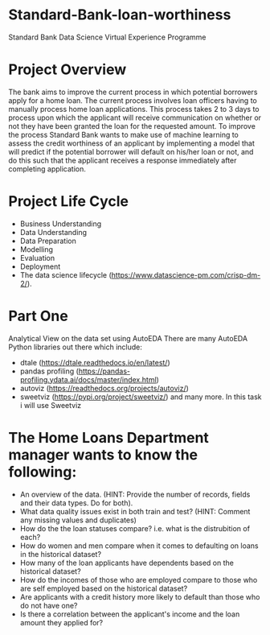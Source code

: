 # Standard-Bank-loan-worthiness
Standard Bank Data Science Virtual Experience Programme 
# Project Overview
The bank aims to improve the current process in which potential borrowers apply for a home loan. The current process involves loan officers having to manually process home loan applications. This process takes 2 to 3 days to process upon which the applicant will receive communication on whether or not they have been granted the loan for the requested amount. To improve the process Standard Bank wants to make use of machine learning to assess the credit worthiness of an applicant by implementing a model that will predict if the potential borrower will default on his/her loan or not, and do this such that the applicant receives a response immediately after completing application.
# Project Life Cycle
- Business Understanding
- Data Understanding
- Data Preparation
- Modelling
- Evaluation
- Deployment
- The data science lifecycle (https://www.datascience-pm.com/crisp-dm-2/).

# Part One
Analytical View on the data set using AutoEDA 
There are many AutoEDA Python libraries out there which include:

- dtale (https://dtale.readthedocs.io/en/latest/)
- pandas profiling (https://pandas-profiling.ydata.ai/docs/master/index.html)
- autoviz (https://readthedocs.org/projects/autoviz/)
- sweetviz (https://pypi.org/project/sweetviz/) and many more. In this task i will use Sweetviz
# The Home Loans Department manager wants to know the following:
- An overview of the data. (HINT: Provide the number of records, fields and their data types. Do for both).
- What data quality issues exist in both train and test? (HINT: Comment any missing values and duplicates)
- How do the the loan statuses compare? i.e. what is the distrubition of each?
- How do women and men compare when it comes to defaulting on loans in the historical dataset?
- How many of the loan applicants have dependents based on the historical dataset?
- How do the incomes of those who are employed compare to those who are self employed based on the historical dataset?
- Are applicants with a credit history more likely to default than those who do not have one?
- Is there a correlation between the applicant's income and the loan amount they applied for?
